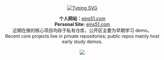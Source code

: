 <div align="center">

<!-- Welcome Typing Animation -->

[![Typing SVG](https://readme-typing-svg.demolab.com?font=Fira+Code&pause=1000&width=435&lines=Hello+World!;Welcome+to+Eins'+Github!&center=true&size=27)](https://git.io/typing-svg)

<!-- Bilingual links & note -->
<div>
  <strong>个人网站：</strong><a href="https://eins51.com" target="_blank">eins51.com</a><br/>
  <strong>Personal Site:</strong> <a href="https://eins51.com" target="_blank">eins51.com</a>
</div>
<div>
  近期在做的核心项目均存于私有仓库，公开区主要为早期学习 demo。<br/>
  Recent core projects live in private repositories; public repos mainly host early study demos.
</div>

<!-- Spacer for beauty -->
<div>&nbsp;</div>

<!-- Full Skill Set Icons (Auto-wrap, Light Theme) -->
<a href="https://skillicons.dev">
  <img src="https://skillicons.dev/icons?i=java,py,pytorch,sklearn,opencv,matlab,nodejs,npm,vue,vite,react,tailwind,cloudflare,threejs,html,css,js,bootstrap,nginx,docker,jquery,mysql,sqlite,git,github,gitlab,anaconda,pycharm,vscode,linux,ubuntu,windows,powershell,sublime,md,latex&perline=12&theme=light"/>
</a>

</div>
